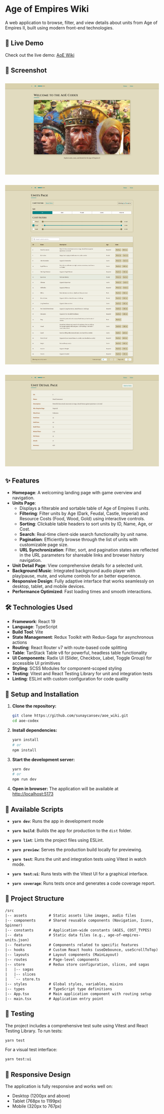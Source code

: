 # Age of Empires Wiki

A web application to browse, filter, and view details about units from Age of Empires II, built using modern front-end technologies.

## 🚀 Live Demo

Check out the live demo: [AoE Wiki](https://aoe-wiki-n2uc44gkn-sunaycansevs-projects.vercel.app)

## 📸 Screenshot

## ![AoE Wiki Screenshot](/public/assets/ss1.png)

## ![AoE Wiki Screenshot](/public/assets/ss2.png)

## ![AoE Wiki Screenshot](/public/assets/ss3.png)

## ✨ Features

- **Homepage**: A welcoming landing page with game overview and navigation.
- **Units Page**:
  - Displays a filterable and sortable table of Age of Empires II units.
  - **Filtering**: Filter units by Age (Dark, Feudal, Castle, Imperial) and Resource Costs (Food, Wood, Gold) using interactive controls.
  - **Sorting**: Clickable table headers to sort units by ID, Name, Age, or Cost.
  - **Search**: Real-time client-side search functionality by unit name.
  - **Pagination**: Efficiently browse through the list of units with customizable page size.
  - **URL Synchronization**: Filter, sort, and pagination states are reflected in the URL parameters for shareable links and browser history navigation.
- **Unit Detail Page**: View comprehensive details for a selected unit.
- **Background Music**: Integrated background audio player with play/pause, mute, and volume controls for an better experience.
- **Responsive Design**: Fully adaptive interface that works seamlessly on desktop, tablet, and mobile devices.
- **Performance Optimized**: Fast loading times and smooth interactions.

## 🛠️ Technologies Used

- **Framework**: React 19
- **Language**: TypeScript
- **Build Tool**: Vite
- **State Management**: Redux Toolkit with Redux-Saga for asynchronous actions
- **Routing**: React Router v7 with route-based code splitting
- **Table**: TanStack Table v8 for powerful, headless table functionality
- **UI Components**: Radix UI (Slider, Checkbox, Label, Toggle Group) for accessible UI primitives
- **Styling**: SCSS Modules for component-scoped styling
- **Testing**: Vitest and React Testing Library for unit and integration tests
- **Linting**: ESLint with custom configuration for code quality

## 🚀 Setup and Installation

1. **Clone the repository:**

   ```bash
   git clone https://github.com/sunaycansev/aoe_wiki.git
   cd aoe-codex
   ```

2. **Install dependencies:**

   ```bash
   yarn install
   # or
   npm install
   ```

3. **Start the development server:**

   ```bash
   yarn dev
   # or
   npm run dev
   ```

4. **Open in browser:**
   The application will be available at [http://localhost:5173](http://localhost:5173)

## 📝 Available Scripts

- **`yarn dev`**: Runs the app in development mode

- **`yarn build`**: Builds the app for production to the `dist` folder.

- **`yarn lint`**: Lints the project files using ESLint.

- **`yarn preview`**: Serves the production build locally for previewing.

- **`yarn test`**: Runs the unit and integration tests using Vitest in watch mode.

- **`yarn test:ui`**: Runs tests with the Vitest UI for a graphical interface.

- **`yarn coverage`**: Runs tests once and generates a code coverage report.

## 📁 Project Structure

```
/src
|-- assets          # Static assets like images, audio files
|-- components      # Shared reusable components (Navigation, Icons, Spinner)
|-- constants       # Application-wide constants (AGES, COST_TYPES)
|-- data            # Static data files (e.g., age-of-empires-units.json)
|-- features        # Components related to specific features
|-- hooks           # Custom React hooks (useDebounce, useScrollToTop)
|-- layouts         # Layout components (MainLayout)
|-- routes          # Page-level components
|-- store           # Redux store configuration, slices, and sagas
|   |-- sagas
|   |-- slices
|   `-- store.ts
|-- styles          # Global styles, variables, mixins
|-- types           # TypeScript type definitions
|-- App.tsx         # Main application component with routing setup
|-- main.tsx        # Application entry point
```

## 🧪 Testing

The project includes a comprehensive test suite using Vitest and React Testing Library. To run tests:

```bash
yarn test
```

For a visual test interface:

```bash
yarn test:ui
```

## 📱 Responsive Design

The application is fully responsive and works well on:

- Desktop (1200px and above)
- Tablet (768px to 1199px)
- Mobile (320px to 767px)
